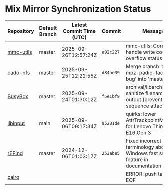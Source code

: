 # Mix Mirror Synchronization Status

| Repository | Default Branch | Latest Commit Time (UTC) | Commit | Message | Last Synced |
|---|---|---|---|---|---|
| [mmc-utils](git@github.com:mix-mirror/mmc-utils.git) | master | 2025-09-26T12:57:24Z | `a92c227` | mmc-utils: Correctly handle write counter overflow status | 2025-10-03T11:20:48Z |
| [cado-nfs](git@github.com:mix-mirror/cado-nfs.git) | master | 2025-09-25T12:22:55Z | `d84ae39` | Merge branch 'fix-mpz-padic-factor-bug' into 'master' | 2025-10-03T11:21:04Z |
| [BusyBox](git@github.com:mix-mirror/busybox.git) | master | 2025-09-24T01:30:12Z | `f5e1bf9` | archival/libarchive: sanitize filenames on output (prevent control sequence attacks | 2025-10-03T11:21:03Z |
| [libinput](git@github.com:mix-mirror/libinput.git) | main | 2025-09-06T09:17:34Z | `95281de` | quirks: lower AttrTrackpointMultiplier for Lenovo ThinkPad E16 Gen 3 | 2025-10-03T11:20:54Z |
| [rEFInd](git@github.com:mix-mirror/rEFInd.git) | master | 2024-12-06T01:03:17Z | `253abe5` | Fixed incorrect terminology about the Windows fast startup feature in documentation | 2025-10-03T11:20:54Z |
| [cairo](git@github.com:mix-mirror/cairo.git) |  |  |  | ERROR: push target: EOF | 2025-10-03T11:29:18Z |

